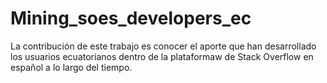 # Mining_soes_developers_ec
La contribución de este trabajo es conocer el aporte que han desarrollado los usuarios ecuatorianos dentro de la plataformaw de Stack Overflow en español a lo largo del tiempo.
